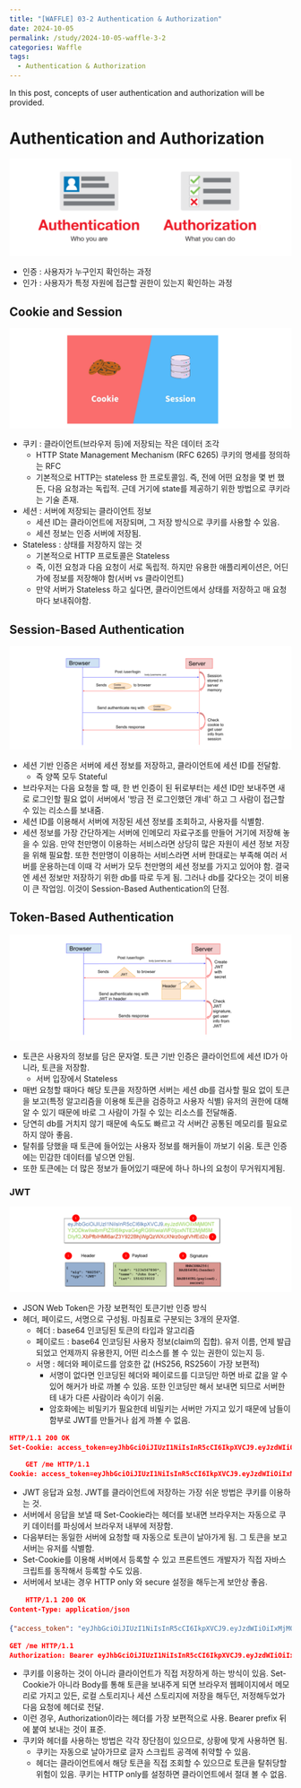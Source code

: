 ```yaml
---
title: "[WAFFLE] 03-2 Authentication & Authorization"
date: 2024-10-05
permalink: /study/2024-10-05-waffle-3-2
categories: Waffle
tags:
  - Authentication & Authorization
---
```


In this post, concepts of user authentication and authorization will be provided.

# Authentication and Authorization
![authenticationauthorization](../..\images\2024-10-05-waffle-3-2\authenticationauthorization.png)
- 인증 : 사용자가 누구인지 확인하는 과정
- 인가 : 사용자가 특정 자원에 접근할 권한이 있는지 확인하는 과정

## Cookie and Session
![cookiesession](../..\images\2024-10-05-waffle-3-2\cookiesession.png)
- 쿠키 : 클라이언트(브라우저 등)에 저장되는 작은 데이터 조각
    - HTTP State Management Mechanism (RFC 6265) 쿠키의 명세를 정의하는 RFC
    - 기본적으로 HTTP는 stateless 한 프로토콜임. 즉, 전에 어떤 요청을 몇 번 했든, 다음 요청과는 독립적. 근데 거기에 state를 제공하기 위한 방법으로 쿠키라는 기술 존재.
- 세션 : 서버에 저장되는 클라이언트 정보
    - 세션 ID는 클라이언트에 저장되며, 그 저장 방식으로 쿠키를 사용할 수 있음.
    - 세션 정보는 인증 서버에 저장됨.
- Stateless : 상태를 저장하지 않는 것
    - 기본적으로 HTTP 프로토콜은 Stateless
    - 즉, 이전 요청과 다음 요청이 서로 독립적. 하지만 유용한 애플리케이션은, 어딘가에 정보를 저장해야 함(서버 vs 클라이언트)
    - 만약 서버가 Stateless 하고 싶다면, 클라이언트에서 상태를 저장하고 매 요청마다 보내줘야함.

## Session-Based Authentication
![sessionbasedauthentication](../..\images\2024-10-05-waffle-3-2\sessionbasedauthentication.png)
- 세션 기반 인증은 서버에 세션 정보를 저장하고, 클라이언트에 세션 ID를 전달함.
    - 즉 양쪽 모두 Stateful
- 브라우저는 다음 요청을 할 때, 한 번 인증이 된 뒤로부터는 세션 ID만 보내주면 새로 로그인할 필요 없이 서버에서 '방금 전 로그인했던 걔네' 하고 그 사람이 접근할 수 있는 리소스를 보내줌.
- 세션 ID를 이용해서 서버에 저장된 세션 정보를 조회하고, 사용자를 식별함.
- 세션 정보를 가장 간단하게는 서버에 인메모리 자료구조를 만들어 거기에 저장해 놓을 수 있음. 만약 천만명이 이용하는 서비스라면 상당히 많은 자원이 세션 정보 저장을 위해 필요함. 또한 천만명이 이용하는 서비스라면 서버 한대로는 부족해 여러 서버를 운용하는데 이때 각 서버가 모두 천만명의 세션 정보를 가지고 있어야 함. 결국엔 세션 정보만 저장하기 위한 db를 따로 두게 됨. 그러나 db를 갖다오는 것이 비용이 큰 작업임. 이것이 Session-Based Authentication의 단점.

## Token-Based Authentication
![tokenbasedauthentication](../..\images\2024-10-05-waffle-3-2\tokenbasedauthentication.png)
- 토큰은 사용자의 정보를 담은 문자열. 토큰 기반 인증은 클라이언트에 세션 ID가 아니라, 토큰을 저장함.
    - 서버 입장에서 Stateless
- 매번 요청할 때마다 해당 토큰을 저장하면 서버는 세션 db를 검사할 필요 없이 토큰을 보고(특정 알고리즘을 이용해 토큰을 검증하고 사용자 식별) 유저의 권한에 대해 알 수 있기 때문에 바로 그 사람이 가질 수 있는 리소스를 전달해줌.
- 당연히 db를 거치지 않기 때문에 속도도 빠르고 각 서버간 공통된 메모리를 필요로 하지 않아 좋음.
- 탈취를 당했을 때 토큰에 들어있는 사용자 정보를 해커들이 까보기 쉬움. 토큰 인증에는 민감한 데이터를 넣으면 안됨.
- 또한 토큰에는 더 많은 정보가 들어있기 때문에 하나 하나의 요청이 무거워지게됨. 


### JWT
![jwt](../..\images\2024-10-05-waffle-3-2\jwt.png)
- JSON Web Token은 가장 보편적인 토큰기반 인증 방식
- 헤더, 페이로드, 서명으로 구성됨. 마침표로 구분되는 3개의 문자열.
    - 헤더 : base64 인코딩된 토큰의 타입과 알고리즘
    - 페이로드 : base64 인코딩된 사용자 정보(claim의 집합). 유저 이름, 언제 발급되었고 언제까지 유용한지, 어떤 리소스를 볼 수 있는 권한이 있는지 등.
    - 서명 : 헤더와 페이로드를 암호한 값 (HS256, RS256이 가장 보편적)
        - 서명이 없다면 인코딩된 헤더와 페이로드를 디코딩만 하면 바로 값을 알 수 있어 해커가 바로 까볼 수 있음. 또한 인코딩만 해서 보내면 되므로 서버한테 내가 다른 사람이라 속이기 쉬움.
        - 암호화에는 비밀키가 필요한데 비밀키는 서버만 가지고 있기 때문에 남들이 함부로 JWT를 만들거나 쉽게 까볼 수 없음.


```json
HTTP/1.1 200 OK
Set-Cookie: access_token=eyJhbGciOiJIUzI1NiIsInR5cCI6IkpXVCJ9.eyJzdWIiOiIxMjM0NTY3ODkwIiwibmFtZSI6IkpvaG4gRG9lIiwiaWF0IjoxNTE2MjM5MDIyfQ.SflKxwRJSMeKKF2QT4fwpMeJf36POk6yJV_adQssw5c; HttpOnly; Secure
```

```json
	GET /me HTTP/1.1
Cookie: access_token=eyJhbGciOiJIUzI1NiIsInR5cCI6IkpXVCJ9.eyJzdWIiOiIxMjM0NTY3ODkwIiwibmFtZSI6IkpvaG4gRG9lIiwiaWF0IjoxNTE2MjM5MDIyfQ.SflKxwRJSMeKKF2QT4fwpMeJf36POk6yJV_adQssw5c
```
- JWT 응답과 요청. JWT를 클라이언트에 저장하는 가장 쉬운 방법은 쿠키를 이용하는 것.
- 서버에서 응답을 보낼 때 Set-Cookie라는 헤더를 보내면 브라우저는 자동으로 쿠키 데이터를 파싱에서 브라우저 내부에 저장함.
- 다음부터는 동일한 서버에 요청할 때 자동으로 토큰이 날아가게 됨. 그 토큰을 보고 서버는 유저를 식별함.
- Set-Cookie를 이용해 서버에서 등록할 수 있고 프론트엔드 개발자가 직접 자바스크립트를 동작해서 등록할 수도 있음.
- 서버에서 보내는 경우 HTTP only 와 secure 설정을 해두는게 보안상 좋음.

```json
	HTTP/1.1 200 OK
Content-Type: application/json
 
{"access_token": "eyJhbGciOiJIUzI1NiIsInR5cCI6IkpXVCJ9.eyJzdWIiOiIxMjM0NTY3ODkwIiwibmFtZSI6IkpvaG4gRG9lIiwiaWF0IjoxNTE2MjM5MDIyfQ.SflKxwRJSMeKKF2QT4fwpMeJf36POk6yJV_adQssw5c"}
```

```json
GET /me HTTP/1.1
Authorization: Bearer eyJhbGciOiJIUzI1NiIsInR5cCI6IkpXVCJ9.eyJzdWIiOiIxMjM0NTY3ODkwIiwibmFtZSI6IkpvaG4gRG9lIiwiaWF0IjoxNTE2MjM5MDIyfQ.SflKxwRJSMeKKF2QT4fwpMeJf36POk6yJV_adQssw5c
```
- 쿠키를 이용하는 것이 아니라 클라이언트가 직접 저장하게 하는 방식이 있음. Set-Cookie가 아니라 Body를 통해 토큰을 보내주게 되면 브라우저 웹페이지에서 메모리로 가지고 있든, 로컬 스토리지나 세션 스토리지에 저장을 해두던, 저정해두었가 다음 요청에 헤더로 전달.
- 이런 경우, Authorization이라는 헤더를 가장 보편적으로 사용. Bearer prefix 뒤에 붙여 보내는 것이 표준.
- 쿠키와 헤더를 사용하는 방법은 각각 장단점이 있으므로, 상황에 맞게 사용하면 됨.
    - 쿠키는 자동으로 날아가므로 글자 스크립트 공격에 취약할 수 있음.
    - 헤더는 클라이언트에서 해당 토큰을 직접 조회할 수 있으므로 토큰을 탈취당할 위험이 있음. 쿠키는 HTTP only를 설정하면 클라이언트에서 절대 볼 수 없음.